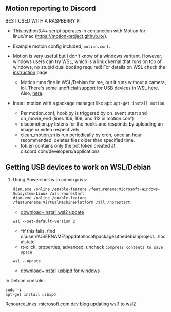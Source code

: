 ## Motion reporting to Discord
BEST USED WITH A RASPBERRY PI

- This python3.4+ script operates in conjunction with Motion for linux/mac (https://motion-project.github.io/). 

- Example motion config included, `motion.conf`.

- Motion is very useful but I don't know of a windows varitant. However, windows users can try WSL, which is a linux kernal that runs on top of windows, no stupid dual booting required! For details on WSL check the [instruction](../instructions) page.

  - Motion runs fine in WSL/Debian for me, but it runs without a camera, lol. There's some unofficial support for USB devices in WSL [here](https://devblogs.microsoft.com/commandline/connecting-usb-devices-to-wsl/). Also, [here](https://github.com/microsoft/WSL/issues/4103).


- Install motion with a package manager like apt: `apt-get install motion`
  - Per motion.conf, hook.py is triggered by on_event_start and on_movie_end (lines 106, 109, and 112 in motion.conf)
  - discomotion.py listens for the hooks and responds by uploading an image or video respectively
  - clean_motion.sh is run periodically by cron, once an hour recommended. deletes files older than specified time.
  - tok.en contains only the bot token created at discord.com/developers/applications





## Getting USB devices to work on WSL/Debian
1. Using Powershell with admin privs:
   ```
   dism.exe /online /enable-feature /featurename:Microsoft-Windows-Subsystem-Linux /all /norestart
   dism.exe /online /enable-feature /featurename:VirtualMachinePlatform /all /norestart
   ```
   - [download+install wsl2 update](https://wslstorestorage.blob.core.windows.net/wslblob/wsl_update_x64.msi)

   `wsl --set-default-version 2`
    - *if this fails, find c:\users\USERNAME\appdata\local\packages\thedebianproject...\localstate
    - rt-click, properties, advanced, uncheck `compress contents to save space`

   `wsl --update`

   - [download+install usbipd for windows](https://github.com/dorssel/usbipd-win/releases/download/v2.3.0/usbipd-win_2.3.0.msi)

In Debian console:
```
sudo -i
apt-get install usbipd
```





ResourceLinks:
[microsoft.com dev blog](https://devblogs.microsoft.com/commandline/connecting-usb-devices-to-wsl/)
[updating wsl1 to wsl2](https://docs.microsoft.com/en-us/windows/wsl/install-manual#step-4---download-the-linux-kernel-update-package)
